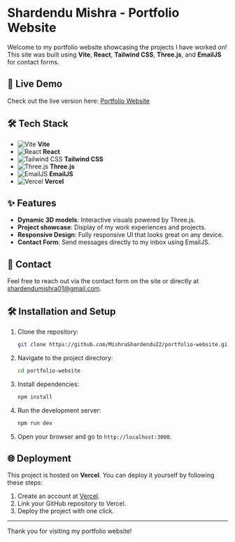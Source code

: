 # Shardendu Mishra - Portfolio Website

Welcome to my portfolio website showcasing the projects I have worked on! This site was built using **Vite**, **React**, **Tailwind CSS**, **Three.js**, and **EmailJS** for contact forms.

## 🚀 Live Demo

Check out the live version here: [Portfolio Website](https://shardendu-mishra-portfolio-website.vercel.app/)

## 🛠️ Tech Stack

- ![Vite](https://img.shields.io/badge/-Vite-646CFF?logo=vite&logoColor=white&style=flat-square) **Vite**
- ![React](https://img.shields.io/badge/-React-61DAFB?logo=react&logoColor=white&style=flat-square) **React**
- ![Tailwind CSS](https://img.shields.io/badge/-Tailwind%20CSS-06B6D4?logo=tailwindcss&logoColor=white&style=flat-square) **Tailwind CSS**
- ![Three.js](https://img.shields.io/badge/-Three.js-000000?logo=three.js&logoColor=white&style=flat-square) **Three.js**
- ![EmailJS](https://img.shields.io/badge/-EmailJS-FF5E00?logo=emailjs&logoColor=white&style=flat-square) **EmailJS**
- ![Vercel](https://img.shields.io/badge/-Vercel-000000?logo=vercel&logoColor=white&style=flat-square) **Vercel**

## ✨ Features

- **Dynamic 3D models**: Interactive visuals powered by Three.js.
- **Project showcase**: Display of my work experiences and projects.
- **Responsive Design**: Fully responsive UI that looks great on any device.
- **Contact Form**: Send messages directly to my inbox using EmailJS.

## 📧 Contact

Feel free to reach out via the contact form on the site or directly at [shardendumishra01@gmail.com](mailto:shardendumishra01@gmail.com).

## 🛠️ Installation and Setup

1. Clone the repository:
   ```bash
   git clone https://github.com/MishraShardendu22/portfolio-website.git
   ```
2. Navigate to the project directory:
   ```bash
   cd portfolio-website
   ```
3. Install dependencies:
   ```bash
   npm install
   ```
4. Run the development server:
   ```bash
   npm run dev
   ```
5. Open your browser and go to `http://localhost:3000`.

## 🌐 Deployment

This project is hosted on **Vercel**. You can deploy it yourself by following these steps:

1. Create an account at [Vercel](https://vercel.com).
2. Link your GitHub repository to Vercel.
3. Deploy the project with one click.

---

Thank you for visiting my portfolio website!
